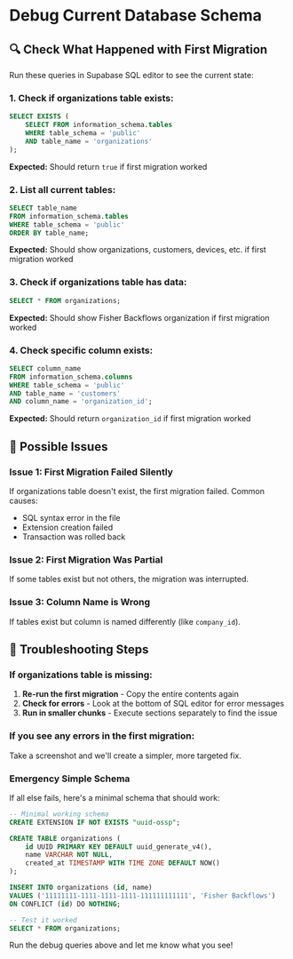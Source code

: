 # Debug Current Database Schema

## 🔍 Check What Happened with First Migration

Run these queries in Supabase SQL editor to see the current state:

### 1. Check if organizations table exists:
```sql
SELECT EXISTS (
    SELECT FROM information_schema.tables 
    WHERE table_schema = 'public' 
    AND table_name = 'organizations'
);
```
**Expected:** Should return `true` if first migration worked

### 2. List all current tables:
```sql
SELECT table_name 
FROM information_schema.tables 
WHERE table_schema = 'public' 
ORDER BY table_name;
```
**Expected:** Should show organizations, customers, devices, etc. if first migration worked

### 3. Check if organizations table has data:
```sql
SELECT * FROM organizations;
```
**Expected:** Should show Fisher Backflows organization if first migration worked

### 4. Check specific column exists:
```sql
SELECT column_name 
FROM information_schema.columns 
WHERE table_schema = 'public' 
AND table_name = 'customers' 
AND column_name = 'organization_id';
```
**Expected:** Should return `organization_id` if first migration worked

## 🚨 Possible Issues

### Issue 1: First Migration Failed Silently
If organizations table doesn't exist, the first migration failed. Common causes:
- SQL syntax error in the file
- Extension creation failed
- Transaction was rolled back

### Issue 2: First Migration Was Partial  
If some tables exist but not others, the migration was interrupted.

### Issue 3: Column Name is Wrong
If tables exist but column is named differently (like `company_id`).

## 🔧 Troubleshooting Steps

### If organizations table is missing:
1. **Re-run the first migration** - Copy the entire contents again
2. **Check for errors** - Look at the bottom of SQL editor for error messages
3. **Run in smaller chunks** - Execute sections separately to find the issue

### If you see any errors in the first migration:
Take a screenshot and we'll create a simpler, more targeted fix.

### Emergency Simple Schema
If all else fails, here's a minimal schema that should work:

```sql
-- Minimal working schema
CREATE EXTENSION IF NOT EXISTS "uuid-ossp";

CREATE TABLE organizations (
    id UUID PRIMARY KEY DEFAULT uuid_generate_v4(),
    name VARCHAR NOT NULL,
    created_at TIMESTAMP WITH TIME ZONE DEFAULT NOW()
);

INSERT INTO organizations (id, name) 
VALUES ('11111111-1111-1111-1111-111111111111', 'Fisher Backflows')
ON CONFLICT (id) DO NOTHING;

-- Test it worked
SELECT * FROM organizations;
```

Run the debug queries above and let me know what you see!